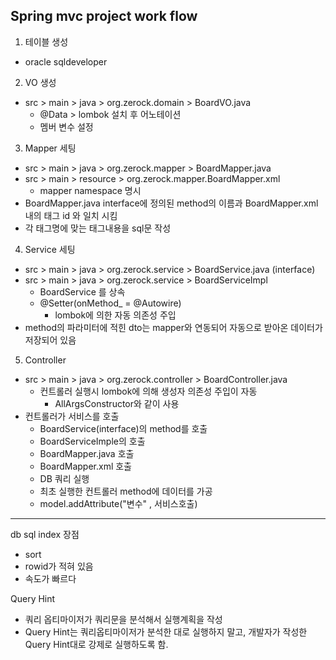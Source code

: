 ## Spring mvc project work flow
1. 테이블 생성
  - oracle sqldeveloper
2. VO 생성
  - src > main > java > org.zerock.domain > BoardVO.java
    + @Data > lombok 설치 후 어노테이션
    + 멤버 변수 설정
3. Mapper 세팅
  - src > main > java > org.zerock.mapper > BoardMapper.java
  - src > main > resource > org.zerock.mapper.BoardMapper.xml
    + mapper namespace 명시
  - BoardMapper.java interface에 정의된 method의 이름과 BoardMapper.xml 내의 태그 id 와 일치 시킴
  - 각 태그명에 맞는 태그내용을 sql문 작성
4. Service 세팅
  - src > main > java > org.zerock.service > BoardService.java (interface)
  - src > main > java > org.zerock.service > BoardServiceImpl 
    + BoardService 를 상속
    + @Setter(onMethod_ = @Autowire)
      - lombok에 의한 자동 의존성 주입
  - method의 파라미터에 적힌 dto는 mapper와 연동되어 자동으로 받아온 데이터가 저장되어 있음
5. Controller
  - src > main > java > org.zerock.controller > BoardController.java
    + 컨트롤러 실행시 lombok에 의해 생성자 의존성 주입이 자동
      + AllArgsConstructor와 같이 사용
  - 컨트롤러가 서비스를 호출 
    + BoardService(interface)의 method를 호출 
    + BoardServiceImple의 호출 
    + BoardMapper.java 호출
    + BoardMapper.xml 호출
    + DB 쿼리 실행
    + 최초 실행한 컨트롤러 method에 데이터를 가공
    + model.addAttribute("변수" , 서비스호출)



------------------------------------------------

db sql index 장점
- sort
- rowid가 적혀 있음
- 속도가 빠르다

Query Hint
  - 쿼리 옵티마이저가 쿼리문을 분석해서 실행계획을 작성
  - Query Hint는 쿼리옵티마이저가 분석한 대로 실행하지 말고, 개발자가 작성한 Query Hint대로 강제로 실행하도록 함.